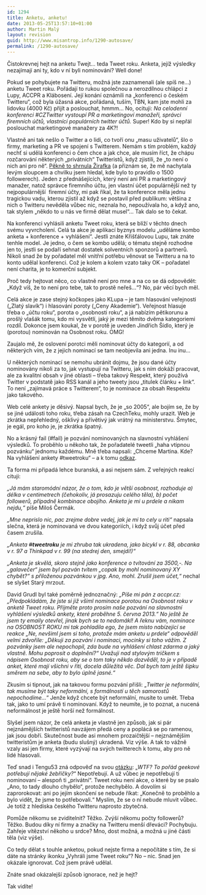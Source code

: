 ```yaml
---
id: 1294
title: Anketu, anketu!
date: 2013-05-25T13:57:10+01:00
author: Martin Malý
layout: revision
guid: http://www.misantrop.info/1290-autosave/
permalink: /1290-autosave/
---
```

Čistokrevnej hejt na anketu Twejt&#8230; teda Tweet roku. Anketa, jejíž výsledky nezajímají ani ty, kdo v ní byli nominováni? Well done!

<!--more-->

Pokud se pohybujete na Twitteru, možná jste zaznamenali (ale spíš ne&#8230;) anketu Tweet roku. Pořádají to rukou společnou a nerozdílnou chlápci z Lupy, ACCPR a Klábosení. Její konání oznámili na &#8222;konferenci o českém Twitteru&#8220;, což byla úžasná akce, pořádaná, tuším, TBN, kam jste mohli za lidovku (4000 Kč) přijít a poslouchat, hmmm&#8230; No, ocituji: _Na celodenní konferenci #CZTwitter vystoupí PR a marketingoví manažeři, správci firemních účtů, vlastníci populárních twitter účtů._ Super! Kdo by si nepřál poslouchat marketingové manažery za 4K?!

Vlastně ani tak nešlo o Twitter a o lidi, co tvoří onu &#8222;masu uživatelů&#8220;, šlo o firmy, marketing a PR ve spojení s Twitterem. Nemám s tím problém, každý nechť si udělá konferenci o čem chce a jak chce, ale musím říct, že chápu rozčarování některých &#8222;privátních&#8220; Twitteristů, když zjistili, že &#8222;to není o nich ani pro ně&#8220;. [Pěkně to shrnula Žirafka](http://zirafka.blogspot.cz/2013/04/zprava-o-dvou-konferencich-ktere-nikdy.html) (a přiznám se, že mě nachytala levým sloupcem a chvilku jsem hledal, kde bylo to pravidlo o 1500 followerech). Jeden z přednášejících, který není ani PR a marketingový manažer, natož správce firemního účtu, jen vlastní účet populárnější než ty nejpopulárnější  firemní účty, mi pak říkal, že ta konference měla jednu tragickou vadu, kterou zjistil až když se postavil před publikum: většina z nich o Twitteru nevěděla vůbec nic, neznala ho, nepoužívala ho, a když ano, tak stylem &#8222;někdo to u nás ve firmě dělat musel&#8220;&#8230; Tak dalo se to čekat.

Na konferenci vyhlásili anketu Tweet roku, která se blíží v těchto dnech svému vyvrcholení. Celá ta akce je aplikací byznys modelu &#8222;uděláme kombo anketa + konference + vyhlášení&#8220;. Jestli znáte Křišťálovou Lupu, tak znáte tenhle model. Je jedno, o čem se kombo udělá; o tématu stejně rozhodne jen to, jestli se podaří sehnat dostatek solventních sponzorů a partnerů. Nikoli snad že by pořadatel měl vnitřní potřebu věnovat se Twitteru a na to konto udělal konferenci. Což je kolem a kolem vzato taky OK &#8211; pořadatel není charita, je to komerční subjekt.

Proč tedy hejtovat něco, co vlastně není pro mne a na co se dá odpovědět: &#8222;Když víš, že to není pro tebe, tak to prostě neřeš&#8230;&#8220;? No, pár věcí bych měl.

Celá akce je zase stejný kočkopes jako KLupa &#8211; je tam hlasování veřejnosti (&#8222;Zlatý slavík&#8220;) i hlasování poroty (&#8222;Ceny Akademie&#8220;). Veřejnost hlasuje třeba o &#8222;účtu roku&#8220;, porota o &#8222;osobnosti roku&#8220;, a já nabízím pětikorunu a prošlý vlašák tomu, kdo mi vysvětlí, jaký je mezi těmito dvěma kategoriemi rozdíl. Dokonce jsem koukal, že v porotě je uveden Jindřich Šídlo, který je (porotou) nominován na Osobnost roku. OMG!

Zaujalo mě, že oslovení porotci měli nominovat účty do kategorií, a od některých vím, že z jejich nominací se tam neobjevila ani jedna. Inu inu&#8230;

U některých nominací se nemohu ubránit dojmu, že jsou dané účty nominovány nikoli za to, jak vystupují na Twitteru, jak s ním dokáží pracovat, ale za kvalitní obsah v jiné oblasti &#8211; třeba takový Respekt, který používá Twitter v podstatě jako RSS kanál a jeho tweety jsou &#8222;titulek článku + link&#8220;. To není &#8222;zajímavá práce s Twitterem&#8220;, to je nominace za obsah Respektu jako takového.

Web celé ankety je děsivý. Napsal bych, že je &#8222;so 2005&#8220;, ale bojím se, že by se jiné události toho roku, třeba zásah na CzechTeku, mohly urazit. Web je zkrátka nepřehledný, ošklivý a přívětivý jak vrátný na ministerstvu. Šmytec, je egál, pro koho je, je zkrátka špatný.

No a krásný fail (#fail) je pozvání nominovaných na slavnostní vyhlášení výsledků. To proběhlo u někoho tak, že pořadatelé tweetli &#8222;haha vtipnou pozvánku&#8220; jednomu každému. Mně třeba napsali: &#8222;Chceme Martina. Kde? Na vyhlášení ankety #tweetroku&#8220; &#8211; a k tomu [odkaz](https://pbs.twimg.com/media/BKJxU8SCQAAekbJ.jpg:large).

Ta forma mi připadá lehce buranská, a asi nejsem sám. Z veřejných reakcí cituji:

_&#8222;Já mám staromódní názor, že o tom, kdo je větší osobnost, rozhoduje a) délka v centimetrech (čehokoliv, já prosazuju celého těla), b) počet followerů, případně kombinace obojího. Anketa je mi u prdele a nikam nejdu,&#8220;_ píše Miloš Čermák.

_&#8222;Mne neprislo nic, pac zrejme dobre vedej, jak je mi to cely u riti&#8220;_ napsala slečna, která je nominovaná ve dvou kategoriích, i když svůj účet před časem zrušila.

_&#8222;Anketa <s>#</s>**tweetroku** je mi zhruba tak ukradena, jako bicykl v r. 88, obcanka v r. 97 a Thinkpad v r. 99 (na stedrej den, smejdi!)&#8220;_

_&#8222;Anketa je skvělá, skoro stejně jako konference o tvítování za 3500,-. Na &#8222;galavečer&#8220; jsem byl pozván tvítem &#8222;copak by mohl nominovaný XY chybět?&#8220; s přiloženou pozvánkou v jpg. Ano, mohl. Zrušil jsem účet,&#8220;_ nechal se slyšet Starý mrzout.

David Grudl byl také poměrně jednoznačný: _&#8222;Píše mi pán z accpr.cz: „Předpokládám, že jste si již všiml nominace porotou na Osobnost roku v anketě Tweet roku. Přijměte proto prosím naše pozvání na slavnostní vyhlášení výsledků ankety, které proběhne 5. června 2013.“ No ještě že jsem ty emaily otevřel, jinak bych se to nedomákl! A řeknu vám, nominace na OSOBNOST ROKU mi tak pohladila ego, že jsem místo nabízející se reakce „Ne, nevšiml jsem si toho, protože mám anketu u prdele“ odpověděl velmi zdvořile: „Děkuji za pozvání i nominaci, mocinky si toho vážím. Z pozvánky jsem ale nepochopil, zda bude na vyhlášení chlast zdarma a jaký vlastně. Mohu poprosit o doplnění?“ Uvažuji nad stylovým tričkem s nápisem Osobnost roku, aby se o tom taky někdo dozvěděl, to je v případě anket, které mají všichni v řiti, docela důležitá věc. Dal bych tam ještě šipku směrem na sebe, aby to bylo úplně jasné.&#8220;_

Zkusím si tipnout, jak na takovou formu pozvání přišli: &#8222;_Twitter je neformální, tak musíme být taky neformální, s formálností u těch samorostů nepochodíme&#8230;_&#8220; Jenže když chcete být neformální, musíte to umět. Třeba tak, jako to umí právě ti nominovaní. Když to neumíte, je to poznat, a nucená neformálnost je ještě horší než formálnost.

Slyšel jsem názor, že celá anketa je vlastně jen způsob, jak si pár nejznámějších twitteristů navzájem předá ceny a poplácá se po ramenou, jak jsou dobří. Skutečnost bude asi mnohem prozaičtější &#8211; nejznámějším twitteristům je anketa (budu slušný) ukradená. Viz výše. A tak to vážně vzaly asi jen firmy, které vyzývají na svých twitterech k tomu, aby pro ně lidé hlasovali.

Teď snad i Tengu53 zná odpověď na svou [otázku](http://twitter.com/tengu53/status/330606432695234562): &#8222;_WTF? To pořád geekové potřebují nějaké žebříčky?_&#8220; Nepotřebují. A už vůbec je nepotřebují ti nominovaní &#8211; alespoň ti &#8222;privátní&#8220;. Tweet roku není akce, o které by se psalo &#8222;Ano, to tady dlouho chybělo&#8220;, protože nechybělo. A dovolím si zaprorokovat: ani po jejím skončení se nebude říkat: &#8222;Konečně to proběhlo a bylo vidět, že jsme to potřebovali.&#8220; Myslím, že se o ní nebude mluvit vůbec. Je totiž z hlediska českého Twitteru naprosto zbytečná.

Pomůže někomu se zviditelnit? Těžko. Zvýší někomu počty followerů? Těžko. Budou díky ní firmy a značky na Twitteru menší dřeváci? Pochybuju. Zahřeje vítězství někoho u srdce? Mno, dost možná, a možná u jiné části těla (viz výše).

Co tedy dělat s touhle anketou, pokud nejste firma a nepočítáte s tím, že si dáte na stránky ikonku &#8222;Vyhráli jsme Tweet roku&#8220;? No &#8211; nic. Snad jen okázale ignorovat. Což jsem právě udělal.

Znáte snad okázalejší způsob ignorace, než je hejt?

Tak vidíte!